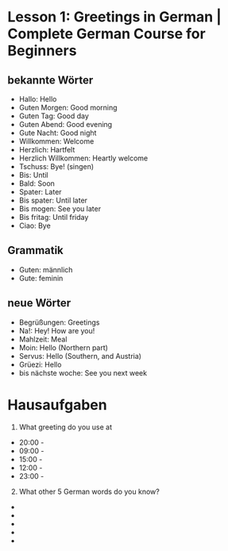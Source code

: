 # Lesson 1: Greetings in German | Complete German Course for Beginners

## bekannte Wörter
* Hallo: Hello
* Guten Morgen: Good morning
* Guten Tag: Good day
* Guten Abend: Good evening
* Gute Nacht: Good night
* Willkommen: Welcome
* Herzlich: Hartfelt 
* Herzlich Willkommen: Heartly welcome
* Tschuss: Bye! (singen)
* Bis: Until
* Bald: Soon
* Spater: Later
* Bis spater: Until later
* Bis mogen: See you later
* Bis fritag: Until friday
* Ciao: Bye

## Grammatik 
* Guten: männlich
* Gute: feminin   

## neue Wörter
* Begrüßungen: Greetings
* Na!: Hey! How are you!
* Mahlzeit: Meal
* Moin: Hello (Northern part)
* Servus: Hello (Southern, and Austria)
* Grüezi: Hello
* bis nächste woche: See you next week

# Hausaufgaben
1. What greeting do you use at
* 20:00 - 
* 09:00 - 
* 15:00 - 
* 12:00 -
* 23:00 - 
2. What other 5 German words do you know?
*
*
*
*
*

